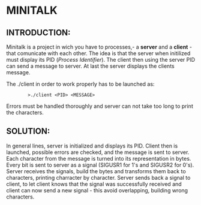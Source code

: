 # MINITALK
    
## INTRODUCTION:

Minitalk is a project in wich you have to processes,- a **server** and a **client** - that comunicate with each other. The idea is that the server when initilized must display its PID (*Process Identifier*). The client then using the server PID can send a message to server. At last the server displays the clients message. 

The ./client in order to work properly has to be launched as:

            >./client <PID> <MESSAGE>


Errors must be handled thoroughly and server can not take too long to print the characters. 


## SOLUTION:

In general lines, server is initialized and displays its PID. Client then is launched, possible errors are checked, and the message is sent to server. 
Each character from the message is turned into its representation in bytes. Every bit is sent to server as a signal (SIGUSR1 for 1's and SIGUSR2 for 0's). Server receives the signals, build the bytes and transforms them back to characters, printing charracter by character. Server sends back a signal to client, to let client knows that the signal was successfully received and client can now send a new signal - this avoid overlapping, building wrong characters.

